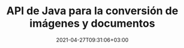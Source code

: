 ---
############################# Static ############################
layout: "product"
date: 2021-04-27T09:31:06+03:00
draft: false

product: "Conversion"
product_tag: "conversion"
platform: "Java"
platform_tag: "java"

############################# Head ############################
head_title: "API de conversión de documentos de Java | Convertir PDF Word Excel PPTX HTML Imágenes"
head_description: "API de conversión de documentos de Java. Convierta PDF Word DOC DOCX, Excel Worksheet, PPT PPTX, HTML, PSD, MPT MPP, Email MSG EMLX, XML y formatos de archivo de imagen."

############################# Header ############################
title: "API de Java para la conversión de imágenes y documentos"
description: "API nativa de Java para integrar la funcionalidad de conversión de documentos en aplicaciones Java, compatible con más de 80 formatos de archivos de imágenes y documentos."
button:
    enable: true
    icon: "fas fa-arrow-down"
    label: "Descargue prueba gratis"
    link: "https://downloads.groupdocs.com/conversion/java"

############################# SubMenu ############################
submenu:
    enable: true
    
    left:
        img_alt: "GroupDocs.Conversion for Java"
        image: "/border/groupdocs-conversion-java.svg"
        product: "GroupDocs.Conversion"
        platform: "Java"

    middle:
        button:
            # button loop
            - link: "#overview"
              text: "Visión de conjunto"

            # button loop
            - link: "#features"
              text: "Características"

            # button loop
            - link: "#support"
              text: "Support"

            # button loop
            - link: "https://products.groupdocs.app/conversion"
              text: "Live Demo"

            # button loop
            - link: "https://purchase.groupdocs.com/pricing/conversion/java"
              text: "Precios"

    right:
        link_download: "https://downloads.groupdocs.com/conversion"
        link_learn: "https://docs.groupdocs.com/conversion/java/"
        link_buy: "https://purchase.groupdocs.com"

############################# Visión de conjunto ############################
overview:
    enable: true
    content: |
      GroupDocs.Conversion for Java combines a powerful set of document conversion APIs to display images and document formats in your Java applications without needing to install additional software. It natively rasterizes the documents and converts them into SVG+HTML+CSS to enhance the quality of document viewing while delivering a true-text, high-fidelity output. Using the document rendering API – quickly view PDF, HTML, XML, oficina de Microsoft Word, Excel worksheets, PowerPoint presentations, Outlook emails, Visio diagrams, Project, metafiles, images and various other file formats with ease and fewer programming hazards. It can also display password-protected files and allow to get document representation as HTML, image or PDF form after the rendering. Our file conversion library is quite customizable, as it allows you to display the whole document, or render it partially to speed up the process. Through GroupDocs.Conversion for Java API, you can view pages, specific cell range in a spreadsheet or even render an individual document layer in formats, such as, PDF and CAD.  
        
      GroupDocs.Conversion for Java API le permite representar documentos con o sin anotaciones o comentarios para los formatos de archivo admitidos. También le permite agregar directorios de fuentes personalizados y extraer información básica del documento, como tipo de archivo, extensión, nombre, número de páginas, etc.
        
      GroupDocs.Conversion para Java es compatible con todas las versiones de Java y es compatible con los sistemas operativos populares (Windows, Linux, macOS) que pueden ejecutar el tiempo de ejecución de Java.
    tabs:
      enable: true   
      
      ## TAB ONE ##
      tab_one:
        description: |
          A continuación se muestra una descripción general de GroupDocs.Conversion para Java:

        right:
          enable: true
          icon: "fab fa-html5"
          title: "Visión de conjunto"
          content: |
            * Tipo de archivo de detección automática
            * Convertir Documentos
            * Convertir hojas de cálculo
            * Convertir presentaciones
            * Convertir documentos PDF
            * Convertir imágenes ráster
            * Convertir documentos HTML
            * Convertir documentos PSD
            * Convertir documentos CAD
            * Configurar marca de agua
            * Aplicar protección de contraseña
            * Conversión personalizada
      
      ## TAB TWO ##
      tab_two:
        description: |
          GroupDocs.Conversion para Java admite la conversión entre todos los  populares y de uso común [formatos de archivo de documentos](https://docs.groupdocs.com/conversion/java/supported-document-formats/).

        left:
          enable: true
          table:
            # table loop
            - title: "Convertir desde:"
              content: |
                * **Documentos**: DOC, DOCX, DOCM, DOT, DOTX, DOTM, RTF, TXT, ODT, OTT
                * **Hojas de cálculo**: XLS, XLSX, XLSM, XLSB, XLT, XLTX, XLTM, XLAM, CSV, XLS2003, Excel95, ODS, TSV, FODS
                * **Presentaciones**: PPT, PPTX, PPS, PPSX, ODP, POT, POTM, POTX, PPTM, PPSM
                * **Imágenes**: TIF, TIFF, JPG, JPEG, PNG, GIF, BMP, ICO, CMX, DIB, JPC, JPEG2000, JPEG-LS
                * **Portátil**: PDF, XPS, OXPS, EPUB
                * **PostScript**: EPS, PS, PSL
                * **HTML**: HTM, HTML, MHTML
                * **Diagramas**: VSD, VSDX, VSS, VST, VSX, VTX, VDW, VDX, SVG, VSDM, VSSM, VSTM
                * **Proyecto**: MPT, MPP, MPX
                * **Perspectiva**: PST, OST
                * **Correo electrónico**: MSG, EML, EMLX
                * **AutoCAD**: DXF, DWG, DWT, STL, DWF, IFC
                * **Postscript**: EPS, PS, PSL, CGM
                * **CorelDRAW**: CDR
                * **XML**: XSLT
                * **Látex**: Látex
                * **Otro**: VCF, OTG, MD

        right:
          enable: true
          table:
            # table loop
            - title: "Convertir a:"
              content: |
                * **Documentos**: DOC, DOCX, DOCM, DOT, DOTX, DOTM, RTF, TXT, ODT, OTT
                * **Hojas de cálculo**: XLS, XLSX, XLSM, XLSB, CSV, XLS2003, TSV, XLTX, ODS, XLAM, FODS, DIF, SXC
                * **Presentaciones**: PPT, PPTX, PPS, PPSX, ODP, POTX, POTM, PPTM, PPSM, FODP
                * **Imágenes**: TIF, TIFF, JPG, JPEG, PNG, GIF, BMP, ICO, JPEG2000
                * **Metarchivos**: EMF, WMF, EMZ, WMZ
                * **Diagramas**: SVGZ
                * **Portátil**: PDF, XPS
                * **HTML**: HTM, HTML, MHTML
                * **Otro**: MD

      ## TAB THREE ##
      tab_three:
        description: |
          GroupDocs.Conversion for Java apoya siguiendo Sistemas operativos, Frameworks & Gerente de empaquetacións:
        
        left:
          enable: true
          table:
            # table loop
            - icon: "fab fa-windows"
              title: "Sistemas operativos"
              content: |
                * Microsoft Windows Desktop
                * Microsoft Windows Server
                * Linux
                * MacOS

            # table loop
            - icon: "fas fa-code"
              title: "Marcos compatibles"
              content: |
                * Java 7 (1.7) y superior

        right:
          enable: true
          table:
            # table loop
            - icon: "fas fa-cogs"
              title: "Entornos de desarrollo"
              content: |
                * NetBeans
                * IntelliJ IDEA
                * Eclipse
            # table loop
            - icon: "fas fa-tools"
              title: "Herramienta de automatización de compilación"
              content: |
                * Maven

############################# Características ############################
features:
    enable: true
    title: "Funciones de GroupDocs.Conversion para Java"

    feature:
      # feature loop
      - icon: "fas fa-copy"
        content: "Integración fácil & Metered Licensing"

      # feature loop
      - icon: "fas fa-eye"
        content: "Aplicar zoom predeterminado durante la conversión a palabras, diapositivas o celdas"

      # feature loop
      - icon: "fas fa-bolt"
        content: "Conversión a/desde los formatos de imagen ráster más populares y especificación de DPI, alto y ancho de la imagen"
      
      # feature loop
      - icon: "fas fa-file-powerpoint"
        content: "Capacidad para PDF en escala de grises, rotar PDF e imagen durante la conversión"

      # feature loop
      - icon: "fas fa-code"
        content: "Establecer y especificar marca de agua en documento convertido como fondo"

      # feature loop
      - icon: "fas fa-cloud"
        content: "Configurar marca de agua Transparency & Custom Font Directories"

      # feature loop
      - icon: "fas fa-remove-format"
        content: "Especifique la fuente predeterminada para reemplazar las fuentes que faltan al convertir documentos y hojas de cálculo"

      # feature loop
      - icon: "fas fa-comment-slash"
        content: "Convertir y obtener salida como ruta o flujo IO"

      # feature loop
      - icon: "fas fa-location-arrow"
        content: "Elimine los comentarios de las diapositivas durante la conversión y mantenga las líneas de cuadrícula mientras convierte la hoja de cálculo"

      # feature loop
      - icon: "fas fa-border-all"
        content: "Especifique el rango de celdas en la hoja de cálculo para la conversión y convierta páginas específicas del documento en PDF"

      # feature loop
      - icon: "fas fa-wrench"
        content: "Convierta la hoja de cálculo omitiendo filas y columnas vacías y muestre hojas ocultas"

      # feature loop
      - icon: "fas fa-columns"
        content: "Cuente las páginas totales de un documento y especifique la contraseña del documento durante la conversión"

      # feature loop
      - icon: "fas fa-file-word"
        content: "Opción para eliminar anotaciones en PDF"

      # feature loop
      - icon: "fas fa-envelope"
        content: "Detección automática del tipo de documento de origen y obtención de todas las conversiones posibles durante la conversión transmitida"

      # feature loop
      - icon: "fas fa-print"
        content: "Obtener cada página en flujo separado durante la conversión de HTML"

      # feature loop
      - icon: "fas fa-file-archive"
        content: "Convierta documentos de Word con control de cambios y mostrar/ocultar marcas"

      # feature loop
      - icon: "fas fa-lock"
        content: "Obtenga todos los diseños para el tipo de documento CAD y especifique qué diseño convertir de un documento CAD"

      # feature loop
      - icon: "fas fa-file-code"
        content: "Establezca el ancho y la altura específicos para cada diseño de un documento CAD"
      
      # feature loop
      - icon: "fas fa-fill-drip"
        content: "Establecer la zona horaria del campo ENVIADO al convertir desde correo electrónico"

      # feature loop
      - icon: "fas fa-file-excel"
        content: "Convierta un archivo de imagen TIFF de varias páginas a PDF"

      # feature loop
      - icon: "fas fa-heading"
        content: "Ajuste el brillo, el contraste y la gamma al convertir un documento en imagen"

      # feature loop
      - icon: "fas fa-project-diagram"
        content: "Convierta documentos XML sin transformación"

      # feature loop
      - icon: "fas fa-cube"
        content: "Convertir archivos adjuntos de un documento de correo"

    more_feature:
      # more_feature_loop
      - title: "Leer documento desde URL o ruta para conversión"
        content: |
          Con GroupDocs.Conversion para la API de Java, puede leer el documento de entrada desde una ruta de archivo, así como desde una URL. Si bien puede guardar el documento de salida como un archivo o enviar la salida directamente a una secuencia.
      
      # more_feature_loop
      - title: "Fácil conversión de formato de documento usando Java"
        content: |
          Puede convertir el formato de archivo de una multitud de tipos de documentos utilizando GroupDocs.Conversion para la API de Java. Aquí se le presentan algunas líneas de código para realizar una conversión básica de documentos utilizando Java.

          ```java
          ConversionConfig config = new ConversionConfig();
          config.setStoragePath(storagePath);

          ConversionHandler conversionHandler = new ConversionHandler(config);
          ImageSaveOptions saveOptions = new ImageSaveOptions();
          saveOptions.setConvertFileType(ImageSaveOptions.ImageFileType.PSD);
          PsdOptions psdOptions = new PsdOptions();
          psdOptions.setColorMode(PsdOptions.ColorModes.GRAYSCALE);
          psdOptions.setCompressionMethod(PsdOptions.CompressionMethods.RAW);
          // Convertir y guardar el documento convertido
          ConvertedDocument result = conversionHandler. convert(sourceFileName, saveOptions);
          result.save(sourceFileName + "." + result.getFileType());
          ```

      # more_feature_loop
      - title: "Soporte técnico integral"
        content: "GroupDocs.Conversion para Java es una API simple y directa que puede integrar en sus aplicaciones basadas en Java con bastante facilidad. Sin embargo, para que pueda comenzar a trabajar en poco tiempo, también proporcionamos ejemplos de código fáciles de seguir y documentación completa de la API.."

############################# Support ############################
support:
    enable: true

############################# Solutions ############################
solutions:
    enable: true
    title: "GroupDocs.Conversion ofrece API de visualización de documentos para otros entornos de desarrollo populares"

    solution:
        # solution loop
        - img_alt: "GroupDocs.Conversion for .NET"
          image: "/border/groupdocs-conversion-net.svg"
          product: "GroupDocs.Conversion"
          platform: ".NET"
          link: "/conversion/net/"

############################# Back to top ###############################
back_to_top:
  enable: true
---